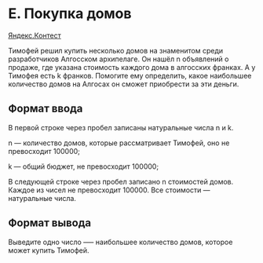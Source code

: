 # E. Покупка домов

[Яндекс.Контест](https://contest.yandex.ru/contest/23638/problems/E/)

Тимофей решил купить несколько домов на знаменитом среди разработчиков Алгосском архипелаге. Он нашёл n объявлений о продаже, где указана стоимость каждого дома в алгосских франках. А у Тимофея есть k франков. Помогите ему определить, какое наибольшее количество домов на Алгосах он сможет приобрести за эти деньги.

## Формат ввода

В первой строке через пробел записаны натуральные числа n и k.

n — количество домов, которые рассматривает Тимофей, оно не превосходит 100000;

k — общий бюджет, не превосходит 100000;

В следующей строке через пробел записано n стоимостей домов. Каждое из чисел не превосходит 100000. Все стоимости — натуральные числа.

## Формат вывода

Выведите одно число —– наибольшее количество домов, которое может купить Тимофей.